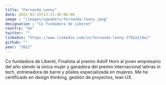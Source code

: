 ```yaml
---
title: "Fernanda Leony"
date: 2022-03-25T13:21:38-06:00
image : "/images/speakers/fernanda-leony.jpeg"
designation : "Co fundadora de Liberet"
country: "mx"
twitter: ""
linkedin: "https://www.linkedin.com/in/fernanda-leony-3792a119a/"
github: ""
year: "2022"
---
```


Co fundadora de Liberet, Finalista al premio Adolf Horn al joven empresario del año siendo la única mujer y ganadora del premio internacional latinas in tech, entrenadora de barre y pilates especializada en mujeres.
Me he certificado en design thinking, gestión de proyectos, lean UX.
